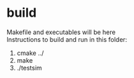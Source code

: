 # build
Makefile and executables will be here \
Instructions to build and run in this folder:  

1.  cmake ../
2.  make
3.  ./testsim
